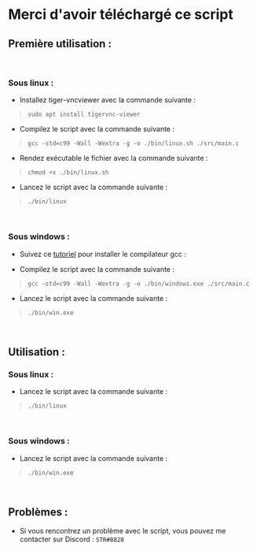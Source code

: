 # Merci d'avoir téléchargé ce script

## Première utilisation :

</br>

### Sous linux :

- Installez tiger-vncviewer avec la commande suivante :  
> `sudo apt install tigervnc-viewer`

- Compilez le script avec la commande suivante :
> `gcc -std=c99 -Wall -Wextra -g -o ./bin/linux.sh ./src/main.c`

- Rendez exécutable le fichier avec la commande suivante :
> `chmod +x ./bin/linux.sh`

- Lancez le script avec la commande suivante :
> `./bin/linux`

</br>

### Sous windows :

- Suivez ce [tutoriel](https://fr.wikihow.com/compiler-un-programme-en-C-avec-le-compilateur-GNU-GCC#Utiliser-MinGW-sous-Windows) pour installer le compilateur gcc :

- Compilez le script avec la commande suivante :
> `gcc -std=c99 -Wall -Wextra -g -o ./bin/windows.exe ./src/main.c`

- Lancez le script avec la commande suivante :
> `./bin/win.exe`

</br>

## Utilisation :

### Sous linux :

- Lancez le script avec la commande suivante :
> `./bin/linux`

</br>

### Sous windows :

- Lancez le script avec la commande suivante :
> `./bin/win.exe`

</br>

## Problèmes :

- Si vous rencontrez un problème avec le script, vous pouvez me contacter sur Discord : `STR#8828`
